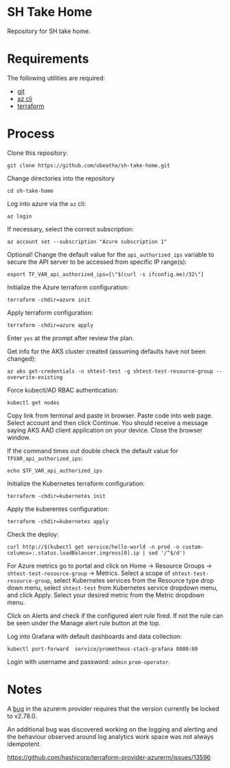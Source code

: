 # SH Take Home

Repository for SH take home.

# Requirements

The following utilities are required:
- [git](https://git-scm.com/downloads)
- [az cli](https://docs.microsoft.com/en-us/cli/azure/install-azure-cli) 
- [terraform](https://www.terraform.io/downloads.html)

# Process

Clone this repository:
```
git clone https://github.com/ubeatha/sh-take-home.git
```

Change directories into the repository
```
cd sh-take-home
```

Log into azure via the `az` cli:
```
az login
```

If necessary, select the correct subscription:
```
az account set --subscription "Azure subscription 1"
```

Optional! Change the default value for the `api_authorized_ips` variable to secure the API server to be accessed from specific IP range(s):
```
export TF_VAR_api_authorized_ips=[\"$(curl -s ifconfig.me)/32\"]
```

Initialize the Azure terraform configuration:
```
terraform -chdir=azure init
```

Apply terraform configuration:
```
terraform -chdir=azure apply
```

Enter `yes` at the prompt after review the plan.

Get info for the AKS cluster created (assuming defaults have not been changed):
```
az aks get-credentials -n shtest-test -g shtest-test-resource-group --overwrite-existing
```

Force kubectl/AD RBAC authentication:
````
kubectl get nodes
````
Copy link from terminal and paste in browser.  Paste code into web page.  Select account and then click Continue.  You should receive a message saying AKS AAD client application on your device.  Close the browser window.

If the command times out double check the default value for `TFVAR_api_authorized_ips`:
```
echo $TF_VAR_api_authorized_ips
```

Initialize the Kubernetes terraform configuration:
```
terraform -chdir=kubernetes init
```

Apply the kuberentes configuration:
```
terraform -chdir=kubernetes apply
```

Check the deploy:
```
curl http://$(kubectl get service/hello-world -n prod -o custom-columns=:.status.loadBalancer.ingress[0].ip | sed '/^$/d')
```

For Azure metrics go to portal and click on Home -> Resource Groups -> `shtest-test-resource-group` -> Metrics.  Select a scope of `shtest-test-resource-group`, select Kubernetes services from the Resource type drop down menu, select `shtest-test` from Kubernetes service dropdown menu, and click Apply.  Select your desired metric from the Metric dropdown menu.

Click on Alerts and check if the configured alert rule fired.  If not the rule can be seen under the Manage alert rule button at the top.

Log into Grafana with default dashboards and data collection:
```
kubectl port-forward  service/prometheus-stack-grafana 8080:80
```
Login with username and password: `admin`  `prom-operator`.

# Notes

A [bug](https://github.com/hashicorp/terraform-provider-azurerm/pull/13493) in the azurerm provider requires that the version currently be locked to v2.78.0.

An additional bug was discovered working on the logging and alerting and the behaviour observed around log analytics work space was not always idempotent.

https://github.com/hashicorp/terraform-provider-azurerm/issues/13596

